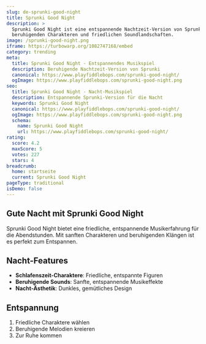 ```yaml
---
slug: de-sprunki-good-night
title: Sprunki Good Night
description: >
  Sprunki Good Night ist eine entspannende Nachtzeit-Version von Sprunki mit
  beruhigenden Charakteren und friedlichen Soundlandschaften.
image: /sprunki-good-night.png
iframe: https://turbowarp.org/1082747168/embed
category: trending
meta:
  title: Sprunki Good Night - Entspannendes Musikspiel
  description: Beruhigende Nachtzeit-Version von Sprunki
  canonical: https://www.playfiddlebops.com/sprunki-good-night/
  ogImage: https://www.playfiddlebops.com/sprunki-good-night.png
seo:
  title: Sprunki Good Night - Nacht-Musikspiel
  description: Entspannende Sprunki-Version für die Nacht
  keywords: Sprunki Good Night
  canonical: https://www.playfiddlebops.com/sprunki-good-night/
  ogImage: https://www.playfiddlebops.com/sprunki-good-night.png
  schema:
    name: Sprunki Good Night
    url: https://www.playfiddlebops.com/sprunki-good-night/
rating:
  score: 4.2
  maxScore: 5
  votes: 227
  stars: 4
breadcrumb:
  home: startseite
  current: Sprunki Good Night
pageType: traditional
isDemo: false
---
```


## Gute Nacht mit Sprunki Good Night

Sprunki Good Night bietet eine friedliche, entspannende Musikerfahrung für die Abendstunden. Mit sanften Charakteren und beruhigenden Klängen ist es perfekt zum Entspannen.

## Nacht-Features
- **Schlafenszeit-Charaktere**: Friedliche, entspannte Figuren
- **Beruhigende Sounds**: Sanfte, entspannende Musikeffekte
- **Nacht-Ästhetik**: Dunkles, gemütliches Design

## Entspannung
1. Friedliche Charaktere wählen
2. Beruhigende Melodien kreieren
3. Zur Ruhe kommen
